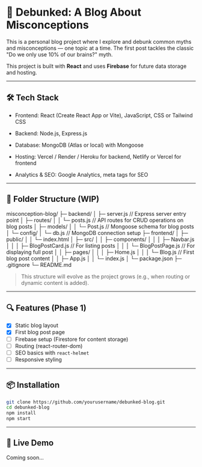 # 🧠 Debunked: A Blog About Misconceptions

This is a personal blog project where I explore and debunk common myths and misconceptions — one topic at a time. The first post tackles the classic "Do we only use 10% of our brains?" myth.

This project is built with **React** and uses **Firebase** for future data storage and hosting.

---

## 🛠 Tech Stack

- Frontend: React (Create React App or Vite), JavaScript, CSS or Tailwind CSS

- Backend: Node.js, Express.js

- Database: MongoDB (Atlas or local) with Mongoose

- Hosting: Vercel / Render / Heroku for backend, Netlify or Vercel for frontend

- Analytics & SEO: Google Analytics, meta tags for SEO

---

## 📁 Folder Structure (WIP)

misconception-blog/
├─ backend/
│ ├─ server.js // Express server entry point
│ ├─ routes/
│ │ └─ posts.js // API routes for CRUD operations on blog posts
│ ├─ models/
│ │ └─ Post.js // Mongoose schema for blog posts
│ └─ config/
│ └─ db.js // MongoDB connection setup
├─ frontend/
│ ├─ public/
│ │ └─ index.html
│ ├─ src/
│ │ ├─ components/
│ │ │ ├─ Navbar.js
│ │ │ ├─ BlogPostCard.js // For listing posts
│ │ │ └─ BlogPostPage.js // For displaying full post
│ │ ├─ pages/
│ │ │ ├─ Home.js
│ │ │ └─ Blog.js // First blog post content
│ │ ├─ App.js
│ │ └─ index.js
│ └─ package.json
├─ .gitignore
└─ README.md

> This structure will evolve as the project grows (e.g., when routing or dynamic content is added).

---

## 🔍 Features (Phase 1)

- [x] Static blog layout
- [x] First blog post page
- [ ] Firebase setup (Firestore for content storage)
- [ ] Routing (react-router-dom)
- [ ] SEO basics with `react-helmet`
- [ ] Responsive styling

---

## 📦 Installation

```bash
git clone https://github.com/yourusername/debunked-blog.git
cd debunked-blog
npm install
npm start
```

---

## 🚀 Live Demo

Coming soon...
